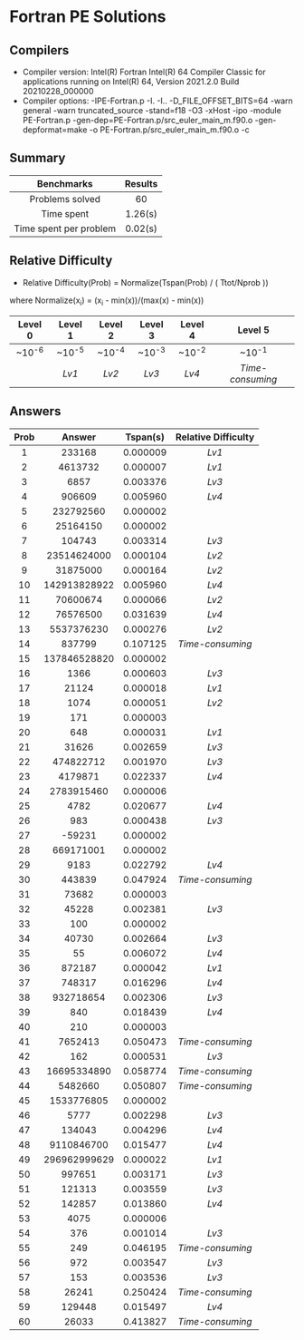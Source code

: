 # Fortran PE Solutions

## Compilers

- Compiler version: Intel(R) Fortran Intel(R) 64 Compiler Classic for applications running on Intel(R) 64, Version 2021.2.0 Build 20210228_000000
- Compiler options: -IPE-Fortran.p -I. -I.. -D_FILE_OFFSET_BITS=64 -warn general -warn truncated_source -stand=f18 -O3 -xHost -ipo -module PE-Fortran.p -gen-dep=PE-Fortran.p/src_euler_main_m.f90.o -gen-depformat=make -o PE-Fortran.p/src_euler_main_m.f90.o -c

## Summary

|Benchmarks|Results|
|:----:|:----:|
|Problems solved|  60|
|Time spent|     1.26(s)|
|Time spent per problem|     0.02(s)|

## Relative Difficulty

- Relative Difficulty(Prob) =  Normalize(Tspan(Prob) / ( Ttot/Nprob ))

where Normalize(x<sub>i</sub>) =  (x<sub>i</sub> - min(x))/(max(x) - min(x))

|Level 0|Level 1|Level 2|Level 3|Level 4|Level 5|
|:----:|:----:|:----:|:----:|:----:|:----:|
|~10<sup>-6</sup>|~10<sup>-5</sup>|~10<sup>-4</sup>|~10<sup>-3</sup>|~10<sup>-2</sup>|~10<sup>-1</sup>|
||_Lv1_|_Lv2_|_Lv3_|_Lv4_|_Time-consuming_|

## Answers

|Prob|Answer|Tspan(s)|Relative Difficulty|
|:----:|:----:|:----:|:----:|
|     1|              233168|  0.000009|                    _Lv1_|
|     2|             4613732|  0.000007|                    _Lv1_|
|     3|                6857|  0.003376|                    _Lv3_|
|     4|              906609|  0.005960|                    _Lv4_|
|     5|           232792560|  0.000002|                         |
|     6|            25164150|  0.000002|                         |
|     7|              104743|  0.003314|                    _Lv3_|
|     8|         23514624000|  0.000104|                    _Lv2_|
|     9|            31875000|  0.000164|                    _Lv2_|
|    10|        142913828922|  0.005960|                    _Lv4_|
|    11|            70600674|  0.000066|                    _Lv2_|
|    12|            76576500|  0.031639|                    _Lv4_|
|    13|          5537376230|  0.000276|                    _Lv2_|
|    14|              837799|  0.107125|         _Time-consuming_|
|    15|        137846528820|  0.000002|                         |
|    16|                1366|  0.000603|                    _Lv3_|
|    17|               21124|  0.000018|                    _Lv1_|
|    18|                1074|  0.000051|                    _Lv2_|
|    19|                 171|  0.000003|                         |
|    20|                 648|  0.000031|                    _Lv1_|
|    21|               31626|  0.002659|                    _Lv3_|
|    22|           474822712|  0.001970|                    _Lv3_|
|    23|             4179871|  0.022337|                    _Lv4_|
|    24|          2783915460|  0.000006|                         |
|    25|                4782|  0.020677|                    _Lv4_|
|    26|                 983|  0.000438|                    _Lv3_|
|    27|              -59231|  0.000002|                         |
|    28|           669171001|  0.000002|                         |
|    29|                9183|  0.022792|                    _Lv4_|
|    30|              443839|  0.047924|         _Time-consuming_|
|    31|               73682|  0.000003|                         |
|    32|               45228|  0.002381|                    _Lv3_|
|    33|                 100|  0.000002|                         |
|    34|               40730|  0.002664|                    _Lv3_|
|    35|                  55|  0.006072|                    _Lv4_|
|    36|              872187|  0.000042|                    _Lv1_|
|    37|              748317|  0.016296|                    _Lv4_|
|    38|           932718654|  0.002306|                    _Lv3_|
|    39|                 840|  0.018439|                    _Lv4_|
|    40|                 210|  0.000003|                         |
|    41|             7652413|  0.050473|         _Time-consuming_|
|    42|                 162|  0.000531|                    _Lv3_|
|    43|         16695334890|  0.058774|         _Time-consuming_|
|    44|             5482660|  0.050807|         _Time-consuming_|
|    45|          1533776805|  0.000002|                         |
|    46|                5777|  0.002298|                    _Lv3_|
|    47|              134043|  0.004296|                    _Lv4_|
|    48|          9110846700|  0.015477|                    _Lv4_|
|    49|        296962999629|  0.000022|                    _Lv1_|
|    50|              997651|  0.003171|                    _Lv3_|
|    51|              121313|  0.003559|                    _Lv3_|
|    52|              142857|  0.013860|                    _Lv4_|
|    53|                4075|  0.000006|                         |
|    54|                 376|  0.001014|                    _Lv3_|
|    55|                 249|  0.046195|         _Time-consuming_|
|    56|                 972|  0.003547|                    _Lv3_|
|    57|                 153|  0.003536|                    _Lv3_|
|    58|               26241|  0.250424|         _Time-consuming_|
|    59|              129448|  0.015497|                    _Lv4_|
|    60|               26033|  0.413827|         _Time-consuming_|
